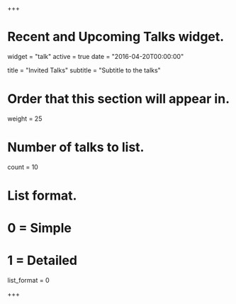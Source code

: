 +++
# Recent and Upcoming Talks widget.
widget = "talk"
active = true
date = "2016-04-20T00:00:00"

title = "Invited Talks"
subtitle = "Subtitle to the talks"

# Order that this section will appear in.
weight = 25

# Number of talks to list.
count = 10

# List format.
#   0 = Simple
#   1 = Detailed
list_format = 0

+++
